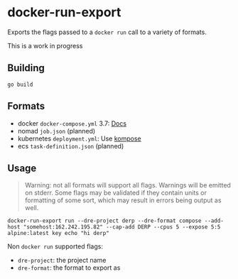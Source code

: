 # docker-run-export

Exports the flags passed to a `docker run` call to a variety of formats.

This is a work in progress

## Building

```shell
go build
```

## Formats

- docker `docker-compose.yml` 3.7: [Docs](/docs/compose.md)
- nomad `job.json` (planned)
- kubernetes `deployment.yml`: Use [kompose](https://kompose.io/)
- ecs `task-definition.json` (planned)

## Usage

> Warning: not all formats will support all flags. Warnings will be emitted on stderr. Some flags may be validated if they contain units or formatting of some sort, which may result in errors being output as well.

```shell
docker-run-export run --dre-project derp --dre-format compose --add-host "somehost:162.242.195.82" --cap-add DERP --cpus 5 --expose 5:5 alpine:latest key echo "hi derp"
```

Non `docker run` supported flags:

- `dre-project`: the project name
- `dre-format`: the format to export as
